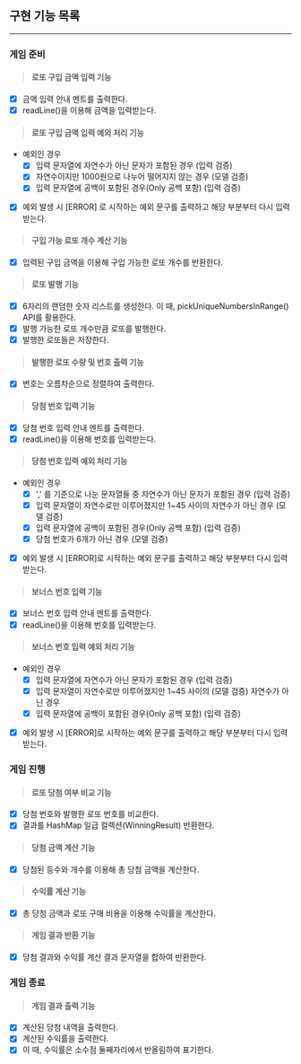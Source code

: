 ## 구현 기능 목록

---

### 게임 준비

> #### 로또 구입 금액 입력 기능

- [X] 금액 입력 안내 멘트를 출력한다.
- [X] readLine()을 이용해 금액을 입력받는다.

> #### 로또 구입 금액 입력 예외 처리 기능

- 예외인 경우
    - [X] 입력 문자열에 자연수가 아닌 문자가 포함된 경우 (입력 검증)
    - [X] 자연수이지만 1000원으로 나누어 떨어지지 않는 경우 (모델 검증)
    - [X] 입력 문자열에 공백이 포함된 경우(Only 공백 포함) (입력 검증)
- [X] 예외 발생 시 [ERROR] 로 시작하는 예외 문구를 출력하고
  해당 부분부터 다시 입력 받는다.

> #### 구입 가능 로또 개수 계산 기능

- [X] 입력된 구입 금액을 이용해 구입 가능한 로또 개수를 반환한다.

> #### 로또 발행 기능
- [X] 6자리의 랜덤한 숫자 리스트를 생성한다. 이 때, pickUniqueNumbersInRange() API를 활용한다.
- [X] 발행 가능한 로또 개수만큼 로또를 발행한다. 
- [X] 발행한 로또들은 저장한다.

> #### 발행한 로또 수량 및 번호 출력 기능

- [X] 번호는 오름차순으로 정렬하여 출력한다.

> #### 당첨 번호 입력 기능

- [X] 당첨 번호 입력 안내 멘트를 출력한다.
- [X] readLine()을 이용해 번호를 입력받는다.

> #### 당첨 번호 입력 예외 처리 기능

- 예외인 경우
    - [X] ',' 를 기준으로 나눈 문자열들 중 자연수가 아닌 문자가 포함된 경우 (입력 검증)
    - [X] 입력 문자열이 자연수로만 이루어졌지만 1~45 사이의
      자연수가 아닌 경우 (모델 검증)
    - [X] 입력 문자열에 공백이 포함된 경우(Only 공백 포함) (입력 검증)
    - [X] 당첨 번호가 6개가 아닌 경우 (모델 검증)
- [X] 예외 발생 시 [ERROR]로 시작하는 예외 문구를 출력하고
  해당 부분부터 다시 입력 받는다.

> #### 보너스 번호 입력 기능

- [X] 보너스 번호 입력 안내 멘트를 출력한다.
- [X] readLine()을 이용해 번호를 입력받는다.

> #### 보너스 번호 입력 예외 처리 기능

- 예외인 경우
    - [X] 입력 문자열에 자연수가 아닌 문자가 포함된 경우 (입력 검증)
    - [X] 입력 문자열이 자연수로만 이루어졌지만 1~45 사이의 (모델 검증)
      자연수가 아닌 경우
    - [X] 입력 문자열에 공백이 포함된 경우(Only 공백 포함) (입력 검증)
- [X] 예외 발생 시 [ERROR]로 시작하는 예외 문구를 출력하고
  해당 부분부터 다시 입력 받는다.

### 게임 진행

> #### 로또 당첨 여부 비교 기능

- [X] 당첨 번호와 발행한 로또 번호를 비교한다.
- [X] 결과를 HashMap 일급 컬렉션(WinningResult) 반환한다.

> #### 당첨 금액 계산 기능

- [X] 당첨된 등수와 개수를 이용해 총 당첨 금액을 계산한다.

> #### 수익률 계산 기능

- [X] 총 당첨 금액과 로또 구매 비용을 이용해 수익률을 계산한다.

> #### 게임 결과 반환 기능
- [X] 당첨 결과와 수익률 계산 결과 문자열을 합하여 반환한다.

### 게임 종료

> #### 게임 결과 출력 기능

- [X] 계산된 당첨 내역을 출력한다.
- [X] 계산된 수익률을 출력한다.
- [X] 이 때, 수익률은 소수점 둘째자리에서 반올림하여 표기한다.
